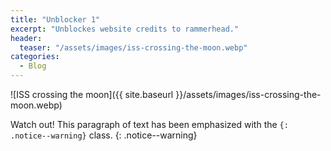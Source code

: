 ```yaml
---
title: "Unblocker 1"
excerpt: "Unblockes website credits to rammerhead."
header:
  teaser: "/assets/images/iss-crossing-the-moon.webp"
categories:
  - Blog
---
```


![ISS crossing the moon]({{ site.baseurl }}/assets/images/iss-crossing-the-moon.webp)


Watch out! This paragraph of text has been emphasized with the `{: .notice--warning}` class.
{: .notice--warning}
